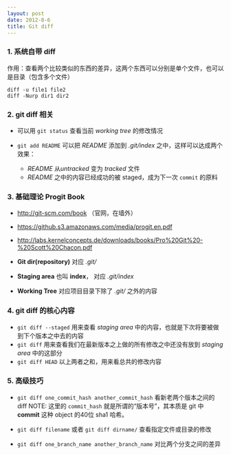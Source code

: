 ```yaml
---
layout: post
date: 2012-8-6
title: Git diff
---
```

### 1. 系统自带 diff

作用：查看两个比较类似的东西的差异，这两个东西可以分别是单个文件，也可以是目录（包含多个文件）

~~~
diff -u file1 file2
diff -Nurp dir1 dir2
~~~

### 2. git diff 相关

- 可以用 `git status` 查看当前 *working tree* 的修改情况

- `git add README` 可以把 *README* 添加到 *.git/index* 之中，这样可以达成两个效果：
   - *README* 从*untracked* 变为 *tracked* 文件
   - *README* 之中的内容已经成功的被 staged，成为下一次 `commit` 的原料

### 3. 基础理论 **Progit Book**

- <http://git-scm.com/book> （官网，在墙外）
- <https://github.s3.amazonaws.com/media/progit.en.pdf>
- <http://labs.kernelconcepts.de/downloads/books/Pro%20Git%20-%20Scott%20Chacon.pdf>


- **Git dir(repository)** 对应 *.git/*
- **Staging area** 也叫 **index**， 对应 *.git/index*
- **Working Tree** 对应项目目录下除了 *.git/* 之外的内容

### 4. git diff 的核心内容

- `git diff --staged` 用来查看 *staging area* 中的内容，也就是下次将要被做到下个版本之中去的内容
- `git diff` 用来查看我们在最新版本之上做的所有修改之中还没有放到 *staging area* 中的这部分
- `git diff HEAD` 以上两者之和，用来看总共的修改内容

### 5. 高级技巧

- `git diff one_commit_hash another_commit_hash`
   看新老两个版本之间的 diff
   NOTE: 这里的 `commit_hash` 就是所谓的“版本号”，其本质是 git 中 **commit** 这种 object 的40位 sha1 哈希。

- `git diff filename` 或者 `git diff dirname/`
   查看指定文件或目录的修改

- `git diff one_branch_name another_branch_name`
   对比两个分支之间的差异


